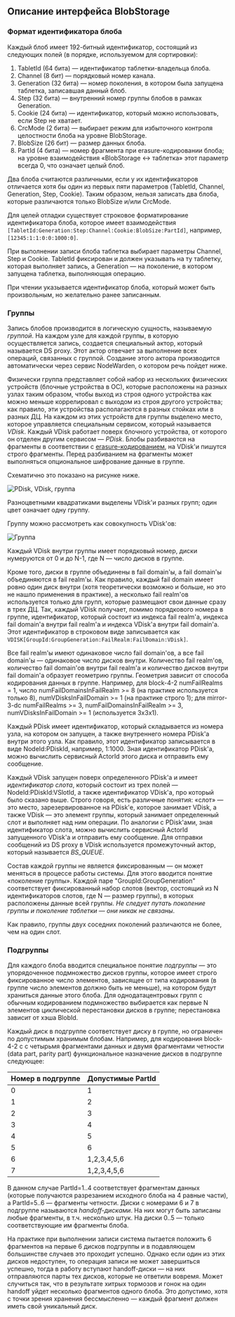 ## Описание интерфейса BlobStorage

### Формат идентификатора блоба

Каждый блоб имеет 192-битный идентификатор, состоящий из следующих полей (в порядке, используемом для сортировки):

1. TabletId (64 бита) — идентификатор таблетки-владельца блоба.
2. Channel (8 бит) — порядковый номер канала.
3. Generation (32 бита) — номер поколения, в котором была запущена таблетка, записавшая данный блоб.
4. Step (32 бита) — внутренний номер группы блобов в рамках Generation.
5. Cookie (24 бита) — идентификатор, который можно использовать, если Step не хватает.
6. CrcMode (2 бита) — выбирает режим для избыточного контроля целостности блоба на уровне BlobStorage.
7. BlobSize (26 бит) — размер данных блоба.
8. PartId (4 бита) — номер фрагмента при erasure-кодировании блоба; на уровне взаимодействия «BlobStorage <-> таблетка» этот параметр всегда 0, что означает целый блоб.

Два блоба считаются различными, если у их идентификаторов отличается хотя бы один из первых пяти параметров (TabletId, Channel, Generation, Step, Cookie). Таким образом, нельзя записать два блоба, которые различаются только BlobSize и/или CrcMode.

Для целей отладки существует строковое форматирование идентификатора блоба, которое имеет взаимодействия `[TabletId:Generation:Step:Channel:Cookie:BlobSize:PartId]`, например, `[12345:1:1:0:0:1000:0]`.

При выполнении записи блоба таблетка выбирает параметры Channel, Step и Cookie. TabletId фиксирован и должен указывать на ту таблетку, которая выполняет запись, а Generation — на поколение, в котором запущена таблетка, выполняющая операцию.

При чтении указывается идентификатор блоба, который может быть произвольным, но желательно ранее записанным.

### Группы

Запись блобов производится в логическую сущность, называемую *группой*. На каждом узле для каждой группы, в которую осуществляется запись, создается специальный актор, который называется DS proxy. Этот актор отвечает за выполнение всех операций, связанных с группой. Создание этого актора производится автоматически через сервис NodeWarden, о котором речь пойдет ниже.

Физически группа представляет собой набор из нескольких физических устройств (блочные устройства в ОС), которые расположены на разных узлах таким образом, чтобы выход из строя одного устройства как можно меньше коррелировал с выходом из строя другого устройства; как правило, эти устройства располагаются в разных стойках или в разных ДЦ. На каждом из этих устройств для группы выделено место, которое управляется специальным сервисом, который называется *VDisk*. Каждый VDisk работает поверх блочного устройства, от которого он отделен другим сервисом — *PDisk*. Блобы разбиваются на фрагменты в соответствии с [erasure-кодированием](https://ru.wikipedia.org/wiki/Стирающий_код), на VDisk'и пишутся строго фрагменты. Перед разбиванием на фрагменты может выполняться опциональное шифрование данные в группе.

Схематично это показано на рисунке ниже.

![PDisk, VDisk, группа](../../_assets/Slide3_group_layout.svg)

Разноцветными квадратиками выделены VDisk'и разных групп; один цвет означает одну группу.

Группу можно рассмотреть как совокупность VDisk'ов:

![Группа](../../_assets/Slide_group_content.svg)

Каждый VDisk внутри группы имеет порядковый номер, диски нумеруются от 0 и до N-1, где N — число дисков в группе.

Кроме того, диски в группе объединены в fail domain'ы, а fail domain'ы объединяются в fail realm'ы. Как правило, каждый fail domain имеет ровно один диск внутри (хотя теоретически возможно и больше, но это не нашло применения в практике), а несколько fail realm'ов используется только для групп, которые размещают свои данные сразу в трех ДЦ. Так, каждый VDisk получает, помимо порядкового номера в группе, идентификатор, который состоит из индекса fail realm'а, индекса fail domain'а внутри fail realm'а и индекса VDisk'а внутри fail domain'а. Этот идентификатор в строковом виде записывается как `VDISK[GroupId:GroupGeneration:FailRealm:FailDomain:VDisk]`.

Все fail realm'ы имеют одинаковое число fail domain'ов, а все fail domain'ы — одинаковое число дисков внутри. Количество fail realm'ов, количество fail domain'ов внутри fail realm'а и количество дисков внутри fail domain'а образует геометрию группы. Геометрия зависит от способа кодирования данных в группе. Например, для block-4-2 numFailRealms = 1, число numFailDomainsInFailRealm >= 8 (на практике используется только 8), numVDisksInFailDomain >= 1 (на практике строго 1); для mirror-3-dc numFailRealms >= 3, numFailDomainsInFailRealm >= 3, numVDisksInFailDomain >= 1 (используется 3x3x1).

Каждый PDisk имеет идентификатор, который складывается из номера узла, на котором он запущен, а также внутреннего номера PDisk'а внутри этого узла. Как правило, этот идентификатор записывается в виде NodeId:PDiskId, например, 1:1000. Зная идентификатор PDisk'а, можно вычислить сервисный ActorId этого диска и отправить ему сообщение.

Каждый VDisk запущен поверх определенного PDisk'а и имеет *идентификатор слота*, который состоит из трех полей — NodeId:PDiskId:VSlotId, а также идентификатор VDisk'а, про который было сказано выше. Строго говоря, есть различные понятия: «слот» — это место, зарезервированное на PDisk'е, которое занимает VDisk, а также VDisk — это элемент группы, который занимает определенный слот и выполняет над ним операции. По аналогии с PDisk'ами, зная идентификатор слота, можно вычислить сервисный ActorId запущенного VDisk'а и отправить ему сообщение. Для отправки сообщений из DS proxy в VDisk используется промежуточный актор, который называется *BS_QUEUE*.

Состав каждой группы не является фиксированным — он может меняться в процессе работы системы. Для этого вводится понятие «поколение группы». Каждой паре "GroupId:GroupGeneration" соответствует фиксированный набор слотов (вектор, состоящий из N идентификаторов слотов, где N — размер группы), в которых расположены данные всей группы. *Не следует путать поколение группы и поколение таблетки — они никак не связаны*.

Как правило, группы двух соседних поколений различаются не более, чем на один слот.

### Подгруппы

Для каждого блоба вводится специальное понятие *подгруппы* — это упорядоченное подмножество дисков группы, которое имеет строго фиксированное число элементов, зависящее от типа кодирования (в группе число элементов должно быть не меньше), на котором будут храниться данные этого блоба. Для однодатацентровых групп с обычным кодированием подмножество выбирается как первые N элементов циклической перестановки дисков в группе; перестановка зависит от хэша BlobId.

Каждый диск в подгруппе соответствует диску в группе, но ограничен по допустимым хранимым блобам. Например, для кодирования block-4-2 с с четырьмя фрагментами данных и двумя фрагментами четности (data part, parity part) функциональное назначение дисков в подгруппе следующее:

| Номер в подгруппе | Допустимые PartId |
|-------------------|-------------------|
| 0                 | 1                 |
| 1                 | 2                 |
| 2                 | 3                 |
| 3                 | 4                 |
| 4                 | 5                 |
| 5                 | 6                 |
| 6                 | 1,2,3,4,5,6       |
| 7                 | 1,2,3,4,5,6       |


В данном случае PartId=1..4 соответствует фрагментам данных (которые получаются разрезанием исходного блоба на 4 равные части), а PartId=5..6 — фрагменты четности. Диски с номерами 6 и 7 в подгруппе называются *handoff-дисками*. На них могут быть записаны любые фрагменты, в т.ч. несколько штук. На диски 0..5 — только соответствующие им фрагменты блоба.

На практике при выполнении записи система пытается положить 6 фрагментов на первые 6 дисков подгруппы и в подавляющем большинстве случаев это проходит успешно. Однако если один из этих дисков недоступен, то операция записи не может завершиться успешно, тогда в работу вступают handoff-диски — на них отправляются парты тех дисков, которые не ответили вовремя. Может случиться так, что в результате хитрых тормозов и гонок на один handoff уйдет несколько фрагментов одного блоба. Это допустимо, хотя с точки зрения хранения бессмысленно — каждый фрагмент должен иметь свой уникальный диск.
